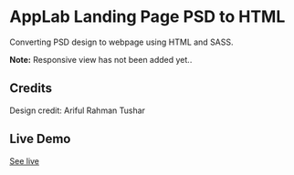 # AppLab Landing Page PSD to HTML

Converting PSD design to webpage using HTML and SASS.

**Note:** Responsive view has not been added yet..

## Credits
Design credit: Ariful Rahman Tushar

## Live Demo
[See live](https://arjunkdot.github.io/applab)